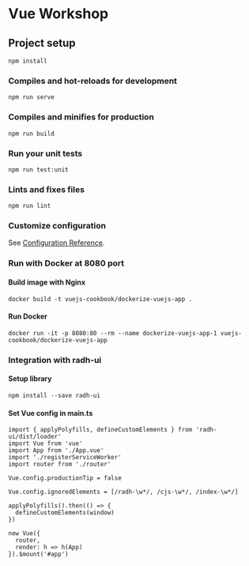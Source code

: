 # Vue Workshop

## Project setup
```
npm install
```

### Compiles and hot-reloads for development
```
npm run serve
```

### Compiles and minifies for production
```
npm run build
```

### Run your unit tests
```
npm run test:unit
```

### Lints and fixes files
```
npm run lint
```

### Customize configuration
See [Configuration Reference](https://cli.vuejs.org/config/).

### Run with Docker at 8080 port

#### Build image with Nginx
```
docker build -t vuejs-cookbook/dockerize-vuejs-app .
```

#### Run Docker
```
docker run -it -p 8080:80 --rm --name dockerize-vuejs-app-1 vuejs-cookbook/dockerize-vuejs-app
```

### Integration with radh-ui

#### Setup library
```
npm install --save radh-ui
```

#### Set Vue config in main.ts
```
import { applyPolyfills, defineCustomElements } from 'radh-ui/dist/loader'
import Vue from 'vue'
import App from './App.vue'
import './registerServiceWorker'
import router from './router'

Vue.config.productionTip = false

Vue.config.ignoredElements = [/radh-\w*/, /cjs-\w*/, /index-\w*/]

applyPolyfills().then(() => {
  defineCustomElements(window)
})

new Vue({
  router,
  render: h => h(App)
}).$mount('#app')
```





